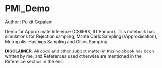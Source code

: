 # PMI_Demo

Author : Pulkit Gopalani

Demo for Approximate Inference (CS698X, IIT Kanpur). This notebook has simulations for Rejection sampling, Monte Carlo Sampling (/Approximation), Metropolis-Hastings Sampling and Gibbs Sampling. 

**DISCLAIMER**: All code and other subject matter in this notebook has been written by me, and References used otherwise are mentioned in the Reference section in the end. 
